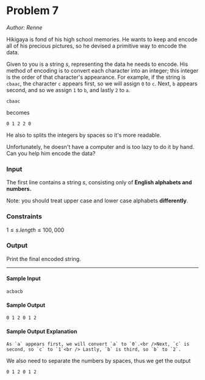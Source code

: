 # Problem 7

*Author: Renne* 



Hikigaya is fond of his high school memories. He wants to keep and encode all of his precious pictures, so he devised a primitive way to encode the data. 

Given to you is a string $s$, representing the data he needs to encode. His method of encoding is to convert each character into an integer; this integer is the order of that character's appearance. For example, if the string is `cbaac`, the character `c` appears first, so we will assign `0` to `c`. Next, `b` appears second, and so we assign `1` to `b`, and lastly `2` to `a`.

```
cbaac
```

becomes

```
0 1 2 2 0
```
He also to splits the integers by spaces so it's more readable.

Unfortunately, he doesn't have a computer and is too lazy to do it by hand. Can you help him encode the data?

### Input
The first line contains a string $s$, consisting only of <strong>English alphabets and numbers.</strong>

Note: you should treat upper case and lower case alphabets <strong>differently</strong>.

### Constraints
$1 \leq s.length \leq 100,000$

### Output
Print the final encoded string.
<hr />

#### Sample Input
```
acbacb
```

#### Sample Output
```
0 1 2 0 1 2
```

#### Sample Output Explanation
	As `a` appears first, we will convert `a` to `0`.<br />Next, `c` is second, so `c` to `1`<br /> Lastly, `b` is third, so `b` to `2`.

We also need to separate the numbers by spaces, thus we get the output


```
0 1 2 0 1 2
```